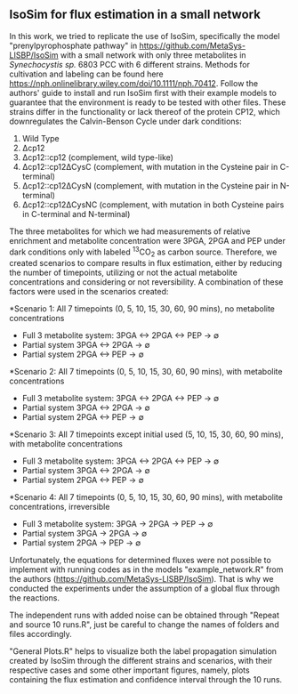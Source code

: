 ## IsoSim for flux estimation in a small network

In this work, we tried to replicate the use of IsoSim, specifically the model "prenylpyrophosphate pathway" in https://github.com/MetaSys-LISBP/IsoSim with a small network with only three metabolites in *Synechocystis sp.* 6803 PCC with 6 different strains. Methods for cultivation and labeling can be found here https://nph.onlinelibrary.wiley.com/doi/10.1111/nph.70412.
Follow the authors' guide to install and run IsoSim first with their example models to guarantee that the environment is ready to be tested with other files.
These strains differ in the functionality or lack thereof of the protein CP12, which downregulates the Calvin-Benson Cycle under dark conditions:

1. Wild Type
2. Δcp12
3. Δcp12::cp12 (complement, wild type-like)
4. Δcp12::cp12ΔCysC (complement, with mutation in the Cysteine pair in C-terminal)
5. Δcp12::cp12ΔCysN (complement, with mutation in the Cysteine pair in N-terminal)
6. Δcp12::cp12ΔCysNC (complement, with mutation in both Cysteine pairs in C-terminal and N-terminal)

The three metabolites for which we had measurements of relative enrichment and metabolite concentration were 3PGA, 2PGA and PEP under dark conditions only with labeled <sup>13</sup>CO<sub>2</sub> as carbon source.
Therefore, we created scenarios to compare results in flux estimation, either by reducing the number of timepoints, utilizing or not the actual metabolite concentrations and considering or not reversibility. 
A combination of these factors were used in the scenarios created:

*Scenario 1: All 7 timepoints (0, 5, 10, 15, 30, 60, 90 mins), no metabolite concentrations
  + Full 3 metabolite system: 3PGA <-> 2PGA <-> PEP -> ∅
  + Partial system 3PGA <-> 2PGA -> ∅
  + Partial system 2PGA <-> PEP -> ∅

*Scenario 2: All 7 timepoints (0, 5, 10, 15, 30, 60, 90 mins), with metabolite concentrations
  + Full 3 metabolite system: 3PGA <-> 2PGA <-> PEP -> ∅
  + Partial system 3PGA <-> 2PGA -> ∅
  + Partial system 2PGA <-> PEP -> ∅

*Scenario 3: All 7 timepoints except initial used (5, 10, 15, 30, 60, 90 mins), with metabolite concentrations
  + Full 3 metabolite system: 3PGA <-> 2PGA <-> PEP -> ∅
  + Partial system 3PGA <-> 2PGA -> ∅
  + Partial system 2PGA <-> PEP -> ∅

*Scenario 4: All 7 timepoints (0, 5, 10, 15, 30, 60, 90 mins), with metabolite concentrations, irreversible
  + Full 3 metabolite system: 3PGA -> 2PGA -> PEP -> ∅
  + Partial system 3PGA -> 2PGA -> ∅
  + Partial system 2PGA -> PEP -> ∅

Unfortunately, the equations for determined fluxes were not possible to implement with running codes as in the models "example_network.R" from the authors (https://github.com/MetaSys-LISBP/IsoSim).
That is why we conducted the experiments under the assumption of a global flux through the reactions.

The independent runs with added noise can be obtained through "Repeat and source 10 runs.R", just be careful to change the names of folders and files accordingly.

"General Plots.R" helps to visualize both the label propagation simulation created by IsoSim through the different strains and scenarios, with their respective cases and some other important figures, namely, plots containing the flux estimation and confidence interval through the 10 runs.
